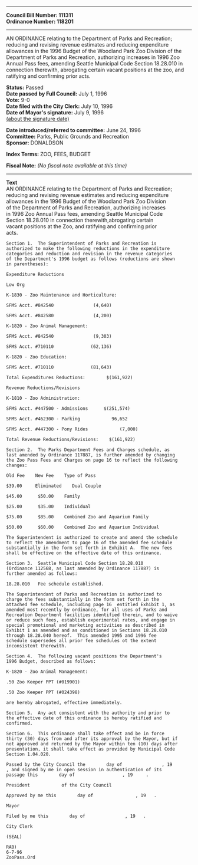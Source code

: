 * * * * *  
  
**Council Bill Number: [](#h0)[](#h2)111311**   
**Ordinance Number: 118201**  
  
* * * * *  
  
AN ORDINANCE relating to the Department of Parks and Recreation; reducing and revising revenue estimates and reducing expenditure allowances in the 1996 Budget of the Woodland Park Zoo Division of the Department of Parks and Recreation, authorizing increases in 1996 Zoo Annual Pass fees, amending Seattle Municipal Code Section 18.28.010 in connection therewith, abrogating certain vacant positions at the zoo, and ratifying and confirming prior acts.  
  
**Status:** Passed   
**Date passed by Full Council:** July 1, 1996   
**Vote:** 9-0   
**Date filed with the City Clerk:** July 10, 1996   
**Date of Mayor's signature:** July 9, 1996   
[(about the signature date)](/~public/approvaldate.htm)   
  
  
**Date introduced/referred to committee:** June 24, 1996   
**Committee:** Parks, Public Grounds and Recreation   
**Sponsor:** DONALDSON   
  
**Index Terms:** ZOO, FEES, BUDGET  
  
**Fiscal Note:** *(No fiscal note available at this time)*  
  
* * * * *  
  
**Text**  
    AN ORDINANCE relating to the Department of Parks and Recreation;  
    reducing and revising revenue estimates and reducing expenditure  
    allowances in the 1996 Budget of the Woodland Park Zoo Division  
    of the Department of Parks and Recreation, authorizing increases  
    in 1996 Zoo Annual Pass fees, amending Seattle Municipal Code  
    Section 18.28.010 in connection therewith,abrogating certain  
    vacant positions at the Zoo, and ratifying and confirming prior  
    acts.  
  
    Section 1.  The Superintendent of Parks and Recreation is  
    authorized to make the following reductions in the expenditure  
    categories and reduction and revision in the revenue categories  
    of the Department's 1996 budget as follows (reductions are shown  
    in parentheses):  
  
    Expenditure Reductions  
  
    Low Org  
  
    K-1830 - Zoo Maintenance and Horticulture:  
  
    SFMS Acct. #842540               (4,640)  
  
    SFMS Acct. #842580               (4,200)  
  
    K-1820 - Zoo Animal Management:  
  
    SFMS Acct. #842540               (9,303)  
  
    SFMS Acct. #710110              (62,136)  
  
    K-1820 - Zoo Education:  
  
    SFMS Acct. #710110              (81,643)  
  
    Total Expenditures Reductions:        $(161,922)  
  
    Revenue Reductions/Revisions  
  
    K-1810 - Zoo Administration:  
  
    SFMS Acct. #447500 - Admissions      $(251,574)  
  
    SFMS Acct. #462300 - Parking            96,652  
  
    SFMS Acct. #447300 - Pony Rides            (7,000)  
  
    Total Revenue Reductions/Revisions:    $(161,922)  
  
    Section 2.  The Parks Department Fees and Charges schedule, as  
    last amended by Ordinance 117887, is further amended by changing  
    the Zoo Pass Fees and Charges on page 16 to reflect the following  
    changes:  
  
    Old Fee    New Fee    Type of Pass  
  
    $39.00     Eliminated    Dual Couple  
  
    $45.00      $50.00    Family  
  
    $25.00      $35.00    Individual  
  
    $75.00      $85.00    Combined Zoo and Aquarium Family  
  
    $50.00      $60.00    Combined Zoo and Aquarium Individual  
  
    The Superintendent is authorized to create and amend the schedule  
    to reflect the amendment to page 16 of the amended fee schedule  
    substantially in the form set forth in Exhibit A.  The new fees  
    shall be effective on the effective date of this ordinance.  
  
    Section 3.  Seattle Municipal Code Section 18.28.010  
    (Ordinance 112568, as last amended by Ordinance 117887) is  
    further amended as follows:  
  
    18.28.010   Fee schedule established.  
  
    The Superintendant of Parks and Recreation is authorized to  
    charge the fees substantially in the form set forth in the  
    attached fee schedule, including page 16  entitled Exhibit 1, as  
    amended most recently by ordinance, for all uses of Parks and  
    Recreation Department facilities identified therein, and to waive  
    or reduce such fees, establish experimental rates, and engage in  
    special promotional and marketing activities as described in  
    Exhibit 1 as amended and as conditioned in Sections 18.28.010  
    through 18.28.040 hereof.  This amended 1995 and 1996 fee  
    schedule supersedes all prior fee schedules ot the extent  
    inconsistent therewith.  
  
    Section 4.  The following vacant positions the Department's  
    1996 Budget, described as follows:  
  
    K-1820 - Zoo Animal Management:  
  
    .50 Zoo Keeper PPT (#019901)  
  
    .50 Zoo Keeper PPT (#024398)  
  
    are hereby abrogated, effective immediately.  
  
    Section 5.  Any act consistent with the authority and prior to  
    the effective date of this ordinance is hereby ratified and  
    confirmed.  
  
    Section 6.  This ordinance shall take effect and be in force  
    thirty (30) days from and after its approval by the Mayor, but if  
    not approved and returned by the Mayor within ten (10) days after  
    presentation, it shall take effect as provided by Municipal Code  
    Section 1.04.020.  
  
    Passed by the City Council the        day of               , 19  
    , and signed by me in open session in authentication of its  
    passage this        day of                  , 19     .  
  
    President            of the City Council  
  
    Approved by me this        day of                , 19   .  
  
    Mayor  
  
    Filed by me this        day of               , 19   .  
  
    City Clerk  
  
    (SEAL)  
  
    RAB)  
    6-7-96  
    ZooPass.Ord  
